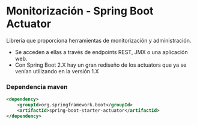 # Monitorización - Spring Boot Actuator


Librería que proporciona herramientas de monitorización y
administración.

+ Se acceden a ellas a través de endpoints REST, JMX o una aplicación
web.
+ Con Spring Boot 2.X hay un gran rediseño de los actuators que ya se
venían utilizando en la versión 1.X


### Dependencia maven

```xml
<dependency>
    <groupId>org.springframework.boot</groupId>
    <artifactId>spring-boot-starter-actuator</artifactId>
</dependency>
```



